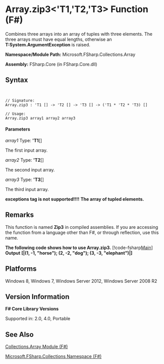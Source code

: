 # Array.zip3<'T1,'T2,'T3> Function (F#)

Combines three arrays into an array of tuples with three elements. The three arrays must have equal lengths, otherwise an **T:System.ArgumentException** is raised.

**Namespace/Module Path:** Microsoft.FSharp.Collections.Array

**Assembly:** FSharp.Core (in FSharp.Core.dll)


## Syntax


```


// Signature:
Array.zip3 : 'T1 [] -> 'T2 [] -> 'T3 [] -> ('T1 * 'T2 * 'T3) []

// Usage:
Array.zip3 array1 array2 array3

```



#### Parameters
*array1*
Type: **'T1**[[]](http://msdn.microsoft.com/en-us/library/def20292-9aae-4596-9275-b94e594f8493)


The first input array.


*array2*
Type: **'T2**[[]](http://msdn.microsoft.com/en-us/library/def20292-9aae-4596-9275-b94e594f8493)


The second input array.


*array3*
Type: **'T3**[[]](http://msdn.microsoft.com/en-us/library/def20292-9aae-4596-9275-b94e594f8493)


The third input array.



**exceptions tag is not supported!!!!**
**The array of tupled elements.**
## Remarks
This function is named **Zip3** in compiled assemblies. If you are accessing the function from a language other than F#, or through reflection, use this name.

**The following code shows how to use Array.zip3.**
[!code-fsharp[Main](snippets/fsarrays/snippet73.fs)]
**Output**
**[|(1, -1, "horse"); (2, -2, "dog"); (3, -3, "elephant")|]**
## Platforms
Windows 8, Windows 7, Windows Server 2012, Windows Server 2008 R2


## Version Information
**F# Core Library Versions**

Supported in: 2.0, 4.0, Portable




## See Also
[Collections.Array Module &#40;F&#35;&#41;](Collections.Array-Module-%5BFSharp%5D.md)

[Microsoft.FSharp.Collections Namespace &#40;F&#35;&#41;](Microsoft.FSharp.Collections-Namespace-%5BFSharp%5D.md)

